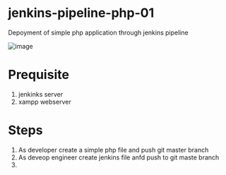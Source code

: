 # jenkins-pipeline-php-01
Depoyment of simple php application through jenkins pipeline

![image](https://github.com/abhiramdas99/jenkins-pipeline-php-01/assets/62290469/d54e3a41-0427-4cf1-b0ff-7e7b92193610)

# Prequisite 
1) jenkinks server
2) xampp webserver

# Steps 
1) As developer create  a simple php file and push git master branch
2) As deveop engineer create jenkins file anfd push to git maste branch
3) 
